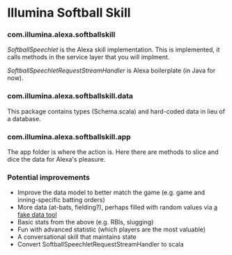 # Illumina Softball Skill

### com.illumina.alexa.softballskill

*SoftballSpeechlet* is the Alexa skill implementation.  This is implemented, it calls methods in the service layer that you will implment.

*SoftballSpeechletRequestStreamHandler* is Alexa boilerplate (in Java for now).  

### com.illumina.alexa.softballskill.data

This package contains types (Schema.scala) and hard-coded data in lieu of a database.

### com.illumina.alexa.softballskill.app

The app folder is where the action is.  Here there are methods to slice and dice the data for Alexa's pleasure.


### Potential improvements
- Improve the data model to better match the game (e.g. game and inning-specific batting orders)
- More data (at-bats, fielding?), perhaps filled with random values via [a fake data tool](https://github.com/justwrote/scala-faker)
- Basic stats from the above (e.g. RBIs, slugging)
- Fun with advanced statistic (which players are the most valuable)
- A conversational skill that maintains state
- Convert SoftballSpeechletRequestStreamHandler to scala

